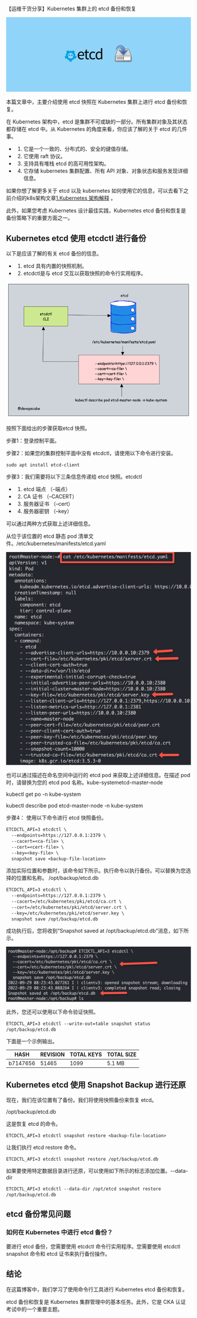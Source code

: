 【运维干货分享】Kubernetes 集群上的 etcd 备份和恢复

![etcd](image-1.png)


本篇文章中，主要介绍使用 etcd 快照在 Kubernetes 集群上进行 etcd 备份和恢复。

在 Kubernetes 架构中，etcd 是集群不可或缺的一部分。所有集群对象及其状态都存储在 etcd 中。从 Kubernetes 的角度来看，你应该了解的关于 etcd 的几件事。

- 1. 它是一个一致的、分布式的、安全的键值存储。
- 2. 它使用 raft 协议。
- 3. 支持具有堆栈 etcd 的高可用性架构。
- 4. 它存储 kubernetes 集群配置、所有 API 对象、对象状态和服务发现详细信息。

如果你想了解更多关于 etcd 以及 kubernetes 如何使用它的信息，可以去看下之前介绍的k8s架构文章[1.Kubernetes 架构解释](https://mp.weixin.qq.com/s?__biz=MzU4MjY3Mzc3OQ==&mid=2247492422&idx=1&sn=8ab08e5567a649ce5942048a9749160b&chksm=fdb6175acac19e4c5973482203c39f88afb9dd0eb21e3c5f43607c024f6a573d1cb80ba2f52f&token=316445105&lang=zh_CN#rd)
。

此外，如果您考虑 Kubernetes 设计最佳实践，Kubernetes etcd 备份和恢复是备份策略下的重要方面之一。

## Kubernetes etcd 使用 etcdctl 进行备份

以下是应该了解的有关 etcd 备份的信息。

- 1. etcd 具有内置的快照机制。

- 2. etcdctl是与 etcd 交互以获取快照的命令行实用程序。

![](image-2.png)

按照下面给出的步骤获取etcd 快照。

步骤1：登录控制平面。

步骤2：如果您的集群控制平面中没有 etcdctl，请使用以下命令进行安装。

```
sudo apt install etcd-client
```

步骤3：我们需要将以下三条信息传递给 etcd 快照。etcdctl

- 1. etcd 端点 （–端点）
- 2. CA 证书 （–CACERT）
- 3. 服务器证书 （–cert）
- 4. 服务器密钥 （–key）

可以通过两种方式获取上述详细信息。

从位于该位置的 etcd 静态 pod 清单文件。/etc/kubernetes/manifests/etcd.yaml

![](image-3.png)


也可以通过描述在命名空间中运行的 etcd pod 来获取上述详细信息。在描述 pod 时，请替换为您的 etcd pod 名称。kube-systemetcd-master-node

kubectl get po -n kube-system

kubectl describe pod etcd-master-node -n kube-system

步骤4： 使用以下命令进行 etcd 快照备份。

```
ETCDCTL_API=3 etcdctl \
  --endpoints=https://127.0.0.1:2379 \
  --cacert=<ca-file> \
  --cert=<cert-file> \
  --key=<key-file> \
  snapshot save <backup-file-location>
```

添加实际位置和参数时，该命令如下所示。执行命令以执行备份。可以替换为您选择的位置和名称。 /opt/backup/etcd.db

```
ETCDCTL_API=3 etcdctl \
  --endpoints=https://127.0.0.1:2379 \
  --cacert=/etc/kubernetes/pki/etcd/ca.crt \
  --cert=/etc/kubernetes/pki/etcd/server.crt \
  --key=/etc/kubernetes/pki/etcd/server.key \
  snapshot save /opt/backup/etcd.db
```

成功执行后，您将收到“Snapshot saved at /opt/backup/etcd.db”消息，如下所示。

![](image-4.png)


此外，您还可以使用以下命令验证快照。
```
ETCDCTL_API=3 etcdctl --write-out=table snapshot status /opt/backup/etcd.db
```

下面是一个示例输出。


|   HASH   | REVISION | TOTAL KEYS | TOTAL SIZE |
|----------|----------|------------|------------|
| b7147656 |    51465 |       1099 |     5.1 MB |


## Kubernetes etcd 使用 Snapshot Backup 进行还原

现在，我们在该位置有了备份。我们将使用快照备份来恢复 etcd。

/opt/backup/etcd.db

这是恢复 etcd 的命令。

```
ETCDCTL_API=3 etcdctl snapshot restore <backup-file-location>
```

让我们执行 etcd restore 命令。


```
ETCDCTL_API=3 etcdctl snapshot restore /opt/backup/etcd.db
```

如果要使用特定数据目录进行还原，可以使用如下所示的标志添加位置。--data-dir

```
ETCDCTL_API=3 etcdctl --data-dir /opt/etcd snapshot restore /opt/backup/etcd.db
```
## etcd 备份常见问题

###  如何在 Kubernetes 中进行 etcd 备份？

要进行 etcd 备份，您需要使用 etcdctl 命令行实用程序。您需要使用 etcdctl snapshot 命令和 etcd 证书来执行备份操作。

## 结论
在这篇博客中，我们学习了使用命令行工具进行 Kubernetes etcd 备份和恢复。

etcd 备份和恢复是 Kubernetes 集群管理中的基本任务。此外，它是 CKA 认证考试中的一个重要主题。